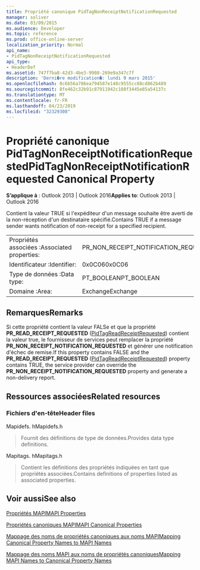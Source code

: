 ```yaml
---
title: Propriété canonique PidTagNonReceiptNotificationRequested
manager: soliver
ms.date: 03/09/2015
ms.audience: Developer
ms.topic: reference
ms.prod: office-online-server
localization_priority: Normal
api_name:
- PidTagNonReceiptNotificationRequested
api_type:
- HeaderDef
ms.assetid: 747f7ba8-42d3-4be3-9908-269e9a347c7f
description: 'Derni�re modification�: lundi 9 mars 2015'
ms.openlocfilehash: 0c6b56a786ea794587e140c9555cc88cd862b489
ms.sourcegitcommit: 8fe462c32b91c87911942c188f3445e85a54137c
ms.translationtype: MT
ms.contentlocale: fr-FR
ms.lasthandoff: 04/23/2019
ms.locfileid: "32329308"
---
```

# <a name="pidtagnonreceiptnotificationrequested-canonical-property"></a><span data-ttu-id="678db-103">Propriété canonique PidTagNonReceiptNotificationRequested</span><span class="sxs-lookup"><span data-stu-id="678db-103">PidTagNonReceiptNotificationRequested Canonical Property</span></span>

  
  
<span data-ttu-id="678db-104">**S’applique à** : Outlook 2013 | Outlook 2016</span><span class="sxs-lookup"><span data-stu-id="678db-104">**Applies to**: Outlook 2013 | Outlook 2016</span></span> 
  
<span data-ttu-id="678db-105">Contient la valeur TRUE si l'expéditeur d'un message souhaite être averti de la non-réception d'un destinataire spécifié.</span><span class="sxs-lookup"><span data-stu-id="678db-105">Contains TRUE if a message sender wants notification of non-receipt for a specified recipient.</span></span>
  
|||
|:-----|:-----|
|<span data-ttu-id="678db-106">Propriétés associées :</span><span class="sxs-lookup"><span data-stu-id="678db-106">Associated properties:</span></span>  <br/> |<span data-ttu-id="678db-107">PR_NON_RECEIPT_NOTIFICATION_REQUESTED</span><span class="sxs-lookup"><span data-stu-id="678db-107">PR_NON_RECEIPT_NOTIFICATION_REQUESTED</span></span>  <br/> |
|<span data-ttu-id="678db-108">Identificateur :</span><span class="sxs-lookup"><span data-stu-id="678db-108">Identifier:</span></span>  <br/> |<span data-ttu-id="678db-109">0x0C06</span><span class="sxs-lookup"><span data-stu-id="678db-109">0x0C06</span></span>  <br/> |
|<span data-ttu-id="678db-110">Type de données :</span><span class="sxs-lookup"><span data-stu-id="678db-110">Data type:</span></span>  <br/> |<span data-ttu-id="678db-111">PT_BOOLEAN</span><span class="sxs-lookup"><span data-stu-id="678db-111">PT_BOOLEAN</span></span>  <br/> |
|<span data-ttu-id="678db-112">Domaine :</span><span class="sxs-lookup"><span data-stu-id="678db-112">Area:</span></span>  <br/> |<span data-ttu-id="678db-113">Exchange</span><span class="sxs-lookup"><span data-stu-id="678db-113">Exchange</span></span>  <br/> |
   
## <a name="remarks"></a><span data-ttu-id="678db-114">Remarques</span><span class="sxs-lookup"><span data-stu-id="678db-114">Remarks</span></span>

<span data-ttu-id="678db-115">Si cette propriété contient la valeur FALSe et que la propriété **PR_READ_RECEIPT_REQUESTED** ([PidTagReadReceiptRequested](pidtagreadreceiptrequested-canonical-property.md)) contient la valeur true, le fournisseur de services peut remplacer la propriété **PR_NON_RECEIPT_NOTIFICATION_REQUESTED** et générer une notification d'échec de remise.</span><span class="sxs-lookup"><span data-stu-id="678db-115">If this property contains FALSE and the **PR_READ_RECEIPT_REQUESTED** ([PidTagReadReceiptRequested](pidtagreadreceiptrequested-canonical-property.md)) property contains TRUE, the service provider can override the **PR_NON_RECEIPT_NOTIFICATION_REQUESTED** property and generate a non-delivery report.</span></span> 
  
## <a name="related-resources"></a><span data-ttu-id="678db-116">Ressources associées</span><span class="sxs-lookup"><span data-stu-id="678db-116">Related resources</span></span>

### <a name="header-files"></a><span data-ttu-id="678db-117">Fichiers d'en-tête</span><span class="sxs-lookup"><span data-stu-id="678db-117">Header files</span></span>

<span data-ttu-id="678db-118">Mapidefs. h</span><span class="sxs-lookup"><span data-stu-id="678db-118">Mapidefs.h</span></span>
  
> <span data-ttu-id="678db-119">Fournit des définitions de type de données.</span><span class="sxs-lookup"><span data-stu-id="678db-119">Provides data type definitions.</span></span>
    
<span data-ttu-id="678db-120">Mapitags. h</span><span class="sxs-lookup"><span data-stu-id="678db-120">Mapitags.h</span></span>
  
> <span data-ttu-id="678db-121">Contient les définitions des propriétés indiquées en tant que propriétés associées.</span><span class="sxs-lookup"><span data-stu-id="678db-121">Contains definitions of properties listed as associated properties.</span></span>
    
## <a name="see-also"></a><span data-ttu-id="678db-122">Voir aussi</span><span class="sxs-lookup"><span data-stu-id="678db-122">See also</span></span>



[<span data-ttu-id="678db-123">Propriétés MAPI</span><span class="sxs-lookup"><span data-stu-id="678db-123">MAPI Properties</span></span>](mapi-properties.md)
  
[<span data-ttu-id="678db-124">Propriétés canoniques MAPI</span><span class="sxs-lookup"><span data-stu-id="678db-124">MAPI Canonical Properties</span></span>](mapi-canonical-properties.md)
  
[<span data-ttu-id="678db-125">Mappage des noms de propriétés canoniques aux noms MAPI</span><span class="sxs-lookup"><span data-stu-id="678db-125">Mapping Canonical Property Names to MAPI Names</span></span>](mapping-canonical-property-names-to-mapi-names.md)
  
[<span data-ttu-id="678db-126">Mappage des noms MAPI aux noms de propriétés canoniques</span><span class="sxs-lookup"><span data-stu-id="678db-126">Mapping MAPI Names to Canonical Property Names</span></span>](mapping-mapi-names-to-canonical-property-names.md)

